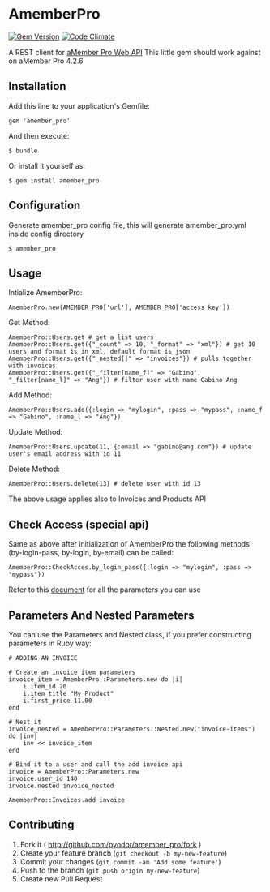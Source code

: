 # AmemberPro

[![Gem Version](https://badge.fury.io/rb/amember_pro.png)](http://badge.fury.io/rb/amember_pro)
[![Code Climate](https://codeclimate.com/github/pyodor/amember_pro/badges/gpa.svg)](https://codeclimate.com/github/pyodor/amember_pro)

A REST client for [aMember Pro Web API](http://www.amember.com/docs/REST)
This little gem should work against on aMember Pro 4.2.6

## Installation

Add this line to your application's Gemfile:

    gem 'amember_pro'

And then execute:

    $ bundle

Or install it yourself as:

    $ gem install amember_pro

## Configuration

Generate amember_pro config file, this will generate amember_pro.yml inside
config directory

    $ amember_pro

## Usage

Intialize AmemberPro:

    AmemberPro.new(AMEMBER_PRO['url'], AMEMBER_PRO['access_key'])

Get Method:
    
    AmemberPro::Users.get # get a list users
    AmemberPro::Users.get({"_count" => 10, "_format" => "xml"}) # get 10 users and format is in xml, default format is json
    AmemberPro::Users.get({"_nested[]" => "invoices"}) # pulls together with invoices
    AmemberPro::Users.get({"_filter[name_f]" => "Gabino", "_filter[name_l]" => "Ang"}) # filter user with name Gabino Ang
    
Add Method:

    AmemberPro::Users.add({:login => "mylogin", :pass => "mypass", :name_f => "Gabino", :name_l => "Ang"})

Update Method:

    AmemberPro::Users.update(11, {:email => "gabino@ang.com"}) # update user's email address with id 11 

Delete Method:
    
    AmemberPro::Users.delete(13) # delete user with id 13

The above usage applies also to Invoices and Products API

## Check Access (special api)

Same as above after initialization of AmemberPro the following 
methods (by-login-pass, by-login, by-email) can be called:

    AmemberPro::CheckAcces.by_login_pass({:login => "mylogin", :pass => "mypass"})

Refer to this [document](http://www.amember.com/docs/REST) for all the parameters you can use

## Parameters And Nested Parameters

You can use the Parameters and Nested class, if you prefer constructing
parameters in Ruby way:

    # ADDING AN INVOICE
    
    # Create an invoice item parameters
    invoice_item = AmemberPro::Parameters.new do |i|
        i.item_id 20
        i.item_title "My Product"
        i.first_price 11.00
    end

    # Nest it
    invoice_nested = AmemberPro::Parameters::Nested.new("invoice-items") do |inv|
        inv << invoice_item
    end

    # Bind it to a user and call the add invoice api
    invoice = AmemberPro::Parameters.new
    invoice.user_id 140
    invoice.nested invoice_nested 

    AmemberPro::Invoices.add invoice

## Contributing

1. Fork it ( http://github.com/pyodor/amember_pro/fork )
2. Create your feature branch (`git checkout -b my-new-feature`)
3. Commit your changes (`git commit -am 'Add some feature'`)
4. Push to the branch (`git push origin my-new-feature`)
5. Create new Pull Request
